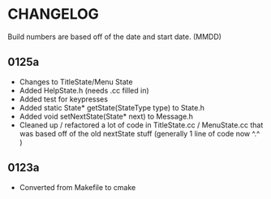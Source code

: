 CHANGELOG
=========
Build numbers are based off of the date and start date. (MMDD)

0125a
-----
- Changes to TitleState/Menu State
- Added HelpState.h (needs .cc filled in)
- Added test for keypresses
- Added static State* getState(StateType type) to State.h
- Added void setNextState(State* next) to Message.h
- Cleaned up / refactored a lot of code in TitleState.cc / MenuState.cc that was based off of the old nextState stuff (generally 1 line of code now ^.^ )

0123a
-----
- Converted from Makefile to cmake

